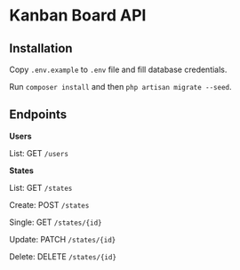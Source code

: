 # Kanban Board API

## Installation

Copy `.env.example` to `.env` file and fill database credentials.

Run `composer install` and then `php artisan migrate --seed`. 

## Endpoints

**Users**

List: GET `/users`

**States**

List: GET `/states`

Create: POST `/states`

Single: GET `/states/{id}`

Update: PATCH `/states/{id}`

Delete: DELETE `/states/{id}`
